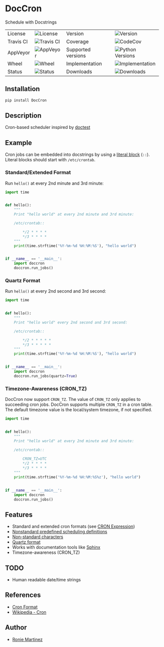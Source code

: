 # DocCron

Schedule with Docstrings

<table>
    <tr>
        <td>License</td>
        <td><img src='https://img.shields.io/pypi/l/DocCron.svg' alt="License"></td>
        <td>Version</td>
        <td><img src='https://img.shields.io/pypi/v/DocCron.svg' alt="Version"></td>
    </tr>
    <tr>
        <td>Travis CI</td>
        <td><img src='https://travis-ci.org/roniemartinez/DocCron.svg?branch=develop' alt="Travis CI"></td>
        <td>Coverage</td>
        <td><img src='https://codecov.io/gh/roniemartinez/DocCron/branch/develop/graph/badge.svg' alt="CodeCov"></td>
    </tr>
    <tr>
        <td>AppVeyor</td>
        <td><img src='https://ci.appveyor.com/api/projects/status/ceqj4tmh13r8hc79/branch/develop?svg=true' alt="AppVeyor"></td>
        <td>Supported versions</td>
        <td><img src='https://img.shields.io/pypi/pyversions/DocCron.svg' alt="Python Versions"></td>
    </tr>
    <tr>
        <td>Wheel</td>
        <td><img src='https://img.shields.io/pypi/wheel/DocCron.svg' alt="Wheel"></td>
        <td>Implementation</td>
        <td><img src='https://img.shields.io/pypi/implementation/DocCron.svg' alt="Implementation"></td>
    </tr>
    <tr>
        <td>Status</td>
        <td><img src='https://img.shields.io/pypi/status/DocCron.svg' alt="Status"></td>
        <td>Downloads</td>
        <td><img src='https://img.shields.io/pypi/dm/DocCron.svg' alt="Downloads"></td>
    </tr>
</table>

## Installation

```bash
pip install DocCron
```

## Description

Cron-based scheduler inspired by [doctest](https://en.wikipedia.org/wiki/Doctest)

## Example

Cron jobs can be embedded into docstrings by using a [literal block](http://www.sphinx-doc.org/en/master/usage/restructuredtext/basics.html#literal-blocks) (`::`). Literal blocks should start with `/etc/crontab`.

### Standard/Extended Format

Run `hello()` at every 2nd minute and 3rd minute:

```python
import time


def hello():
    """
    Print "hello world" at every 2nd minute and 3rd minute:

    /etc/crontab::

        */2 * * * *
        */3 * * * *
    """
    print(time.strftime('%Y-%m-%d %H:%M:%S'), "hello world")


if __name__ == '__main__':
    import doccron
    doccron.run_jobs()

```

### Quartz Format

Run `hello()` at every 2nd second and 3rd second:

```python
import time


def hello():
    """
    Print "hello world" every 2nd second and 3rd second:

    /etc/crontab::

        */2 * * * * *
        */3 * * * * *
    """
    print(time.strftime('%Y-%m-%d %H:%M:%S'), "hello world")


if __name__ == '__main__':
    import doccron
    doccron.run_jobs(quartz=True)

```

### Timezone-Awareness (CRON_TZ)

DocCron now support `CRON_TZ`. The value of `CRON_TZ` only applies to succeeding cron jobs.
DocCron supports multiple `CRON_TZ` in a cron table. The default timezone value is the local/system timezone, if not specified. 

```python
import time


def hello():
    """
    Print "hello world" at every 2nd minute and 3rd minute:

    /etc/crontab::
    
        CRON_TZ=UTC
        */2 * * * *
        */3 * * * *
    """
    print(time.strftime('%Y-%m-%d %H:%M:%S%z'), "hello world")


if __name__ == '__main__':
    import doccron
    doccron.run_jobs()

```

## Features

- Standard and extended cron formats (see [CRON Expression](https://en.wikipedia.org/wiki/Cron#CRON_expression))
- [Nonstandard predefined scheduling definitions](https://en.wikipedia.org/wiki/Cron#Nonstandard_predefined_scheduling_definitions)
- [Non-standard characters](https://en.wikipedia.org/wiki/Cron#Non-standard_characters)
- [Quartz format](http://www.quartz-scheduler.org/documentation/quartz-2.x/tutorials/crontrigger.html)
- Works with documentation tools like [Sphinx](https://github.com/sphinx-doc/sphinx)
- Timezone-awareness (CRON_TZ)

## TODO

- Human readable date/time strings 

## References

- [Cron Format](http://www.nncron.ru/help/EN/working/cron-format.htm)
- [Wikipedia - Cron](https://en.wikipedia.org/wiki/Cron)

## Author

- [Ronie Martinez](mailto:ronmarti18@gmail.com)